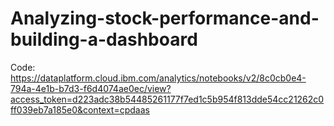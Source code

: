 # Analyzing-stock-performance-and-building-a-dashboard

Code: https://dataplatform.cloud.ibm.com/analytics/notebooks/v2/8c0cb0e4-794a-4e1b-b7d3-f6d4074ae0ec/view?access_token=d223adc38b54485261177f7ed1c5b954f813dde54cc21262c0ff039eb7a185e0&context=cpdaas
